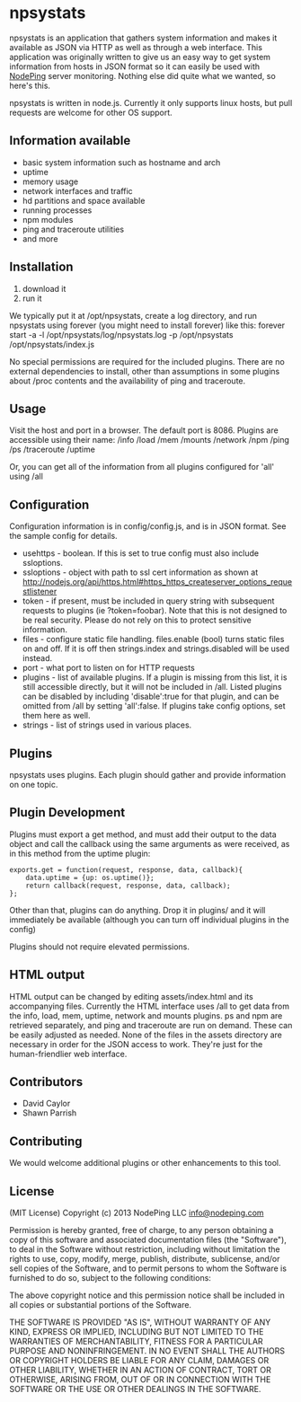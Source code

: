 npsystats
========

npsystats is an application that gathers system information and makes it available as JSON via HTTP as well as through a web interface.  This application was originally written to give us an easy way to get system information from hosts in JSON format so it can easily be used with [NodePing](http://nodeping.com) server monitoring.  Nothing else did quite what we wanted, so here's this.

npsystats is written in node.js.  Currently it only supports linux hosts, but pull requests are welcome for other OS support.

Information available
---------------------
* basic system information such as hostname and arch
* uptime
* memory usage
* network interfaces and traffic
* hd partitions and space available
* running processes
* npm modules
* ping and traceroute utilities
* and more

Installation
------------
1. download it
2. run it

We typically put it at /opt/npsystats, create a log directory, and run npsystats using forever (you might need to install forever) like this:
    forever start -a -l /opt/npsystats/log/npsystats.log -p /opt/npsystats /opt/npsystats/index.js

No special permissions are required for the included plugins.  There are no external dependencies to install, other than assumptions in some plugins about /proc contents and the availability of ping and traceroute.

Usage
-----
Visit the host and port in a browser.  The default port is 8086.  Plugins are accessible using their name:
/info
/load
/mem
/mounts
/network
/npm
/ping
/ps
/traceroute
/uptime

Or, you can get all of the information from all plugins configured for 'all' using
/all

Configuration
-------------
Configuration information is in config/config.js, and is in JSON format.  See the sample config for details.

* usehttps - boolean.  If this is set to true config must also include ssloptions.
* ssloptions - object with path to ssl cert information as shown at http://nodejs.org/api/https.html#https_https_createserver_options_requestlistener
* token - if present, must be included in query string with subsequent requests to plugins (ie ?token=foobar).  Note that this is not designed to be real security. Please do not rely on this to protect sensitive information.
* files - configure static file handling.  files.enable (bool) turns static files on and off.  If it is off then strings.index and strings.disabled will be used instead.
* port - what port to listen on for HTTP requests
* plugins - list of available plugins.  If a plugin is missing from this list, it is still accessible directly, but it will not be included in /all.  Listed plugins can be disabled by including 'disable':true for that plugin, and can be omitted from /all by setting 'all':false.  If plugins take config options, set them here as well.
* strings - list of strings used in various places.

Plugins
-------
npsystats uses plugins.  Each plugin should gather and provide information on one topic.

Plugin Development
------------------
Plugins must export a get method, and must add their output to the data object and call the callback using the same arguments as were received, as in this method from the uptime plugin:
```
exports.get = function(request, response, data, callback){
    data.uptime = {up: os.uptime()};
    return callback(request, response, data, callback);
};
```
Other than that, plugins can do anything.  Drop it in plugins/ and it will immediately be available (although you can turn off individual plugins in the config)

Plugins should not require elevated permissions.

HTML output
-----------
HTML output can be changed by editing assets/index.html and its accompanying files.  Currently the HTML interface uses /all to get data from the info, load, mem, uptime, network and mounts plugins.  ps and npm are retrieved separately, and ping and traceroute are run on demand.  These can be easily adjusted as needed.  None of the files in the assets directory are necessary in order for the JSON access to work.  They're just for the human-friendlier web interface.

Contributors
------------
* David Caylor
* Shawn Parrish

Contributing
------------
We would welcome additional plugins or other enhancements to this tool.

License
-------
(MIT License)
Copyright (c) 2013 NodePing LLC <info@nodeping.com>

Permission is hereby granted, free of charge, to any person obtaining
a copy of this software and associated documentation files (the
"Software"), to deal in the Software without restriction, including
without limitation the rights to use, copy, modify, merge, publish,
distribute, sublicense, and/or sell copies of the Software, and to
permit persons to whom the Software is furnished to do so, subject to
the following conditions:

The above copyright notice and this permission notice shall be
included in all copies or substantial portions of the Software.

THE SOFTWARE IS PROVIDED "AS IS", WITHOUT WARRANTY OF ANY KIND,
EXPRESS OR IMPLIED, INCLUDING BUT NOT LIMITED TO THE WARRANTIES OF
MERCHANTABILITY, FITNESS FOR A PARTICULAR PURPOSE AND
NONINFRINGEMENT. IN NO EVENT SHALL THE AUTHORS OR COPYRIGHT HOLDERS BE
LIABLE FOR ANY CLAIM, DAMAGES OR OTHER LIABILITY, WHETHER IN AN ACTION
OF CONTRACT, TORT OR OTHERWISE, ARISING FROM, OUT OF OR IN CONNECTION
WITH THE SOFTWARE OR THE USE OR OTHER DEALINGS IN THE SOFTWARE.